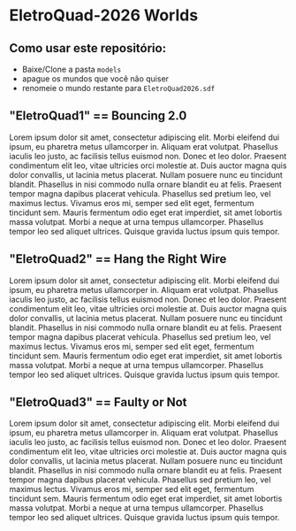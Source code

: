# EletroQuad-2026 Worlds

## Como usar este repositório:
- Baixe/Clone a pasta `models`
- apague os mundos que você não quiser
- renomeie o mundo restante para `EletroQuad2026.sdf`

## "EletroQuad1" == Bouncing 2.0
Lorem ipsum dolor sit amet, consectetur adipiscing elit. Morbi eleifend dui ipsum, eu pharetra metus ullamcorper in. Aliquam erat volutpat. Phasellus iaculis leo justo, ac facilisis tellus euismod non. Donec et leo dolor. Praesent condimentum elit leo, vitae ultricies orci molestie at. Duis auctor magna quis dolor convallis, ut lacinia metus placerat. Nullam posuere nunc eu tincidunt blandit. Phasellus in nisi commodo nulla ornare blandit eu at felis. Praesent tempor magna dapibus placerat vehicula. Phasellus sed pretium leo, vel maximus lectus. Vivamus eros mi, semper sed elit eget, fermentum tincidunt sem. Mauris fermentum odio eget erat imperdiet, sit amet lobortis massa volutpat. Morbi a neque at urna tempus ullamcorper. Phasellus tempor leo sed aliquet ultrices. Quisque gravida luctus ipsum quis tempor.

## "EletroQuad2" == Hang the Right Wire
Lorem ipsum dolor sit amet, consectetur adipiscing elit. Morbi eleifend dui ipsum, eu pharetra metus ullamcorper in. Aliquam erat volutpat. Phasellus iaculis leo justo, ac facilisis tellus euismod non. Donec et leo dolor. Praesent condimentum elit leo, vitae ultricies orci molestie at. Duis auctor magna quis dolor convallis, ut lacinia metus placerat. Nullam posuere nunc eu tincidunt blandit. Phasellus in nisi commodo nulla ornare blandit eu at felis. Praesent tempor magna dapibus placerat vehicula. Phasellus sed pretium leo, vel maximus lectus. Vivamus eros mi, semper sed elit eget, fermentum tincidunt sem. Mauris fermentum odio eget erat imperdiet, sit amet lobortis massa volutpat. Morbi a neque at urna tempus ullamcorper. Phasellus tempor leo sed aliquet ultrices. Quisque gravida luctus ipsum quis tempor.

## "EletroQuad3" == Faulty or Not
Lorem ipsum dolor sit amet, consectetur adipiscing elit. Morbi eleifend dui ipsum, eu pharetra metus ullamcorper in. Aliquam erat volutpat. Phasellus iaculis leo justo, ac facilisis tellus euismod non. Donec et leo dolor. Praesent condimentum elit leo, vitae ultricies orci molestie at. Duis auctor magna quis dolor convallis, ut lacinia metus placerat. Nullam posuere nunc eu tincidunt blandit. Phasellus in nisi commodo nulla ornare blandit eu at felis. Praesent tempor magna dapibus placerat vehicula. Phasellus sed pretium leo, vel maximus lectus. Vivamus eros mi, semper sed elit eget, fermentum tincidunt sem. Mauris fermentum odio eget erat imperdiet, sit amet lobortis massa volutpat. Morbi a neque at urna tempus ullamcorper. Phasellus tempor leo sed aliquet ultrices. Quisque gravida luctus ipsum quis tempor.
